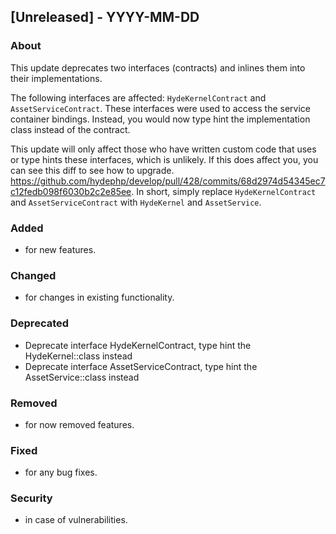 ## [Unreleased] - YYYY-MM-DD

### About

This update deprecates two interfaces (contracts) and inlines them into their implementations.

The following interfaces are affected: `HydeKernelContract` and `AssetServiceContract`. These interfaces were used to access the service container bindings. Instead, you would now type hint the implementation class instead of the contract.

This update will only affect those who have written custom code that uses or type hints these interfaces, which is unlikely. If this does affect you, you can see this diff to see how to upgrade. https://github.com/hydephp/develop/pull/428/commits/68d2974d54345ec7c12fedb098f6030b2c2e85ee. In short, simply replace `HydeKernelContract` and `AssetServiceContract` with `HydeKernel` and `AssetService`.

### Added
- for new features.

### Changed
- for changes in existing functionality.

### Deprecated
- Deprecate interface HydeKernelContract, type hint the HydeKernel::class instead
- Deprecate interface AssetServiceContract, type hint the AssetService::class instead
  
### Removed
- for now removed features.

### Fixed
- for any bug fixes.

### Security
- in case of vulnerabilities.
